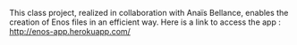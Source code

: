 This class project, realized in collaboration with Anaïs Bellance, enables the creation of Enos files in an efficient way.
Here is a link to access the app : 
http://enos-app.herokuapp.com/
